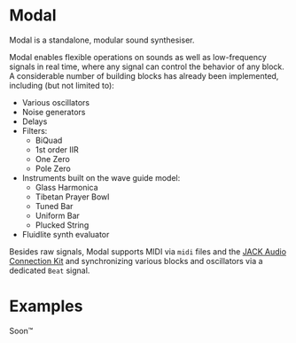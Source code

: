 # Modal
Modal is a standalone, modular sound synthesiser.

Modal enables flexible operations on sounds as well as low-frequency signals in
real time, where any signal can control the behavior of any block. A considerable
number of building blocks has already been implemented, including (but not
limited to):
- Various oscillators
- Noise generators
- Delays
- Filters:
  - BiQuad
  - 1st order IIR
  - One Zero
  - Pole Zero
- Instruments built on the wave guide model:
  - Glass Harmonica
  - Tibetan Prayer Bowl
  - Tuned Bar
  - Uniform Bar
  - Plucked String
- Fluidlite synth evaluator

Besides raw signals, Modal supports MIDI via `midi` files and the [JACK Audio
Connection Kit](https://jackaudio.org/) and synchronizing various blocks and
oscillators via a dedicated `Beat` signal.

# Examples
Soon™